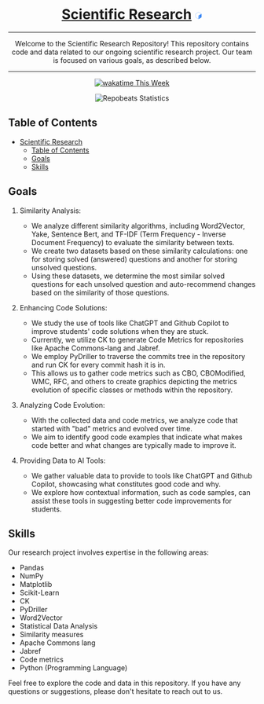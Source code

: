 <div align="center">
   
# [Scientific Research](https://github.com/BrenoFariasdaSilva/Scientific-Research) <img src="https://github.com/BrenoFariasdaSilva/Scientific-Research/blob/main/assets/Bash.svg"  width="3%" height="3%">

</div>

<div align="center">
  
---

Welcome to the Scientific Research Repository! This repository contains code and data related to our ongoing scientific research project. Our team is focused on various goals, as described below.
  
---

</div>

<p align="center">
  <a href="https://wakatime.com/badge/github/BrenoFariasdaSilva/Scientific-Research.svg">
    <img src="https://wakatime.com/badge/github/BrenoFariasdaSilva/Scientific-Research.svg" alt="wakatime This Week">
  </a>
</p>

<div align="center">
   
![Repobeats Statistics](https://repobeats.axiom.co/api/embed/cc926b338fcd1c49112ae0c1707e41cbfc07f606.svg "Repobeats analytics image")

</div>

## Table of Contents
- [Scientific Research ](#scientific-research-)
  - [Table of Contents](#table-of-contents)
  - [Goals](#goals)
  - [Skills](#skills)


## Goals

1. Similarity Analysis:
   - We analyze different similarity algorithms, including Word2Vector, Yake, Sentence Bert, and TF-IDF (Term Frequency - Inverse Document Frequency) to evaluate the similarity between texts.
   - We create two datasets based on these similarity calculations: one for storing solved (answered) questions and another for storing unsolved questions.
   - Using these datasets, we determine the most similar solved questions for each unsolved question and auto-recommend changes based on the similarity of those questions.

2. Enhancing Code Solutions:
   - We study the use of tools like ChatGPT and Github Copilot to improve students' code solutions when they are stuck.
   - Currently, we utilize CK to generate Code Metrics for repositories like Apache Commons-lang and Jabref.
   - We employ PyDriller to traverse the commits tree in the repository and run CK for every commit hash it is in.
   - This allows us to gather code metrics such as CBO, CBOModified, WMC, RFC, and others to create graphics depicting the metrics evolution of specific classes or methods within the repository.

3. Analyzing Code Evolution:
   - With the collected data and code metrics, we analyze code that started with "bad" metrics and evolved over time.
   - We aim to identify good code examples that indicate what makes code better and what changes are typically made to improve it.

4. Providing Data to AI Tools:
   - We gather valuable data to provide to tools like ChatGPT and Github Copilot, showcasing what constitutes good code and why.
   - We explore how contextual information, such as code samples, can assist these tools in suggesting better code improvements for students.

## Skills

Our research project involves expertise in the following areas:

- Pandas
- NumPy
- Matplotlib
- Scikit-Learn
- CK
- PyDriller
- Word2Vector
- Statistical Data Analysis
- Similarity measures
- Apache Commons lang
- Jabref
- Code metrics
- Python (Programming Language)

Feel free to explore the code and data in this repository. If you have any questions or suggestions, please don't hesitate to reach out to us.
